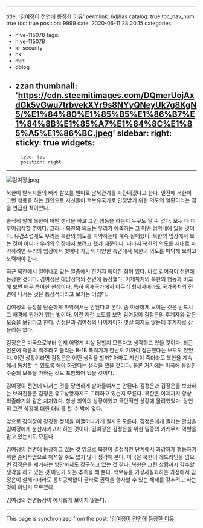 
---
title: '김여정이 전면에 등장한 이유'
permlink: 6dj8as
catalog: true
toc_nav_num: true
toc: true
position: 9999
date: 2020-06-11 23:20:15
categories:
- hive-115078
tags:
- hive-115078
- kr-security
- nk
- mini
- dblog
- zzan
thumbnail: 'https://cdn.steemitimages.com/DQmerUojAxdGk5vGwu7trbvekXYr9s8NYyQNeyUk7g8KgN5/%E1%84%80%E1%85%B5%E1%86%B7%E1%84%8B%E1%85%A7%E1%84%8C%E1%85%A5%E1%86%BC.jpeg'
sidebar:
    right:
        sticky: true
widgets:
    -
        type: toc
        position: right
---


![김여정.jpeg](https://cdn.steemitimages.com/DQmerUojAxdGk5vGwu7trbvekXYr9s8NYyQNeyUk7g8KgN5/%E1%84%80%E1%85%B5%E1%86%B7%E1%84%8B%E1%85%A7%E1%84%8C%E1%85%A5%E1%86%BC.jpeg)



북한이 탈북자들의 삐라 살포를 빌미로 남북관계를 파탄내겠다고 한다. 일전에 북한이 그런 행동을 하는 원인으로 자신들이 핵보유국가로 인정받기 위한 의도의 일환이라는 점을 언급한 적이있다.

솔직히 말해 북한이 어떤 생각을 하고 그런 행동을 하는지 누구도 알 수 없다. 모두 다 미루어짐작할 뿐이다. 그러나 북한의 의도는 우리가 예측하는 그 어떤 범위내에 있을 것이다. 유감스럽게도 우리는 북한의 의도를 파악하는데 계속 실패했다. 북한의 입장에서 보는 것이 아니라 우리의 입장에서 보려고 했기 때문이다. 따라서 북한의 의도를 제대로 파악하려면 우리의 입장에서 벗어나 가급적 다양한 측면에서 북한의 의도를 파악해 보려고 노력해야 한다.

최근 북한에서 일어나고 있는 일중에서 한가지 특이한 점이 있다. 바로 김여정이 전면에 등장한 것이다. 김여정은 대남정책의 전면에 등장했다. 이제까지의 북한의 행동과 비교해 보면 매우 특이한 현상이다. 특히 독재국가에서 아무리 형제자매라도 국가통치의 전면에 나서는 것은 통상적이라고 보기는 어렵다.

김여정의 등장을 단순하게 파악해서는 안된다고 본다. 좀 이상하게 보이는 것은 반드시 그 배경에 뭔가가 있는 법이다. 이런 저런 보도를 보면 김여정이 김정은의 후계자와 같은 모습을 보인다고 한다. 김정은과 김여정의 나이차이가 몇살 되지도 않는데 후계자로 삼을리는 없다.

김정은은 미국으로부터 언제 어떻게 피살 당할지 모른다고 생각하고 있을 것이다. 최근 언론에 죽음의 백조라고 불리는 B-1B 폭격기가 한반도 가까이 접근했다는 보도도 있었다. 이런 상황이라면 김정은은 어떤 생각을 할까? 아마도 자신이 죽더라도 북한을 계속해서 통치할 수 있도록 해야 하겠다는 생각을 했을 것이다. 물론 거기에는 미국에 동일한 수준의 보복을 가하는 것도 포함되어 있을 것이다.

김여정이 전면에 나서는 것을 당연하게 받아들여서는 안된다. 김정은과 김정은을 보좌하는 보좌진들은 김정은 유고상황까지도 고려하고 있는지 모른다. 북한은 이제까지 항상 외줄타기와 같은 처지였다. 항상 최악의 상황이었고 극단적인 상황에 몰려있었다. 당연히 그런 상황에 대한 대비를 할 수 밖에 없다.

앞으로 김여정이 강경한 정책을 이끌어나가게 될지도 모른다. 김정은에게 몰리는 관심을 김여정에게 분산시키고자 하는 것이다. 김여정은 김정은을 위한 일종의 카케무사 역할을 맡고 있는지도 모른다.

김여정이 전면에 등장하고 있는 것 앞으로 북한이 결정적인 단계에서 과감하게 행동하기 위한 준비작업으로 해석할 수도 있지 않나 생각해 본다. 미국은 북한이 레드라인을 넘으면 김정은을 제거하는 방안까지도 강구하고 있는 것 같다. 북한은 그런 상황까지 감수할 생각을 하고 있는 것 아닌가 하는 추측을 해 본다. 핵보유를 기정사실화하는 과정에서 김정은이 살해되더라도 통치공백없이 곧바로 권력을 행사할 수 있는 체제를 갖추려고 하는 것이 아닌지 모르겠다.

김여정의 전면등장이 예사롭게 보이지 않는다.

- - -

This page is synchronized from the post: ['김여정이 전면에 등장한 이유'](https://steemit.com/@oldstone/6dj8as)
